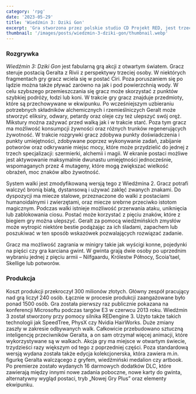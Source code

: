 ```yaml
---
category: 'rpg'
date: '2023-05-29'
title: 'Wiedźmin 3: Dziki Gon'
excerpt: 'Gra stworzona przez polskie studio CD Projekt RED, jest trzecią odsłoną popularnej serii gier RPG opartych na powieściach Andrzeja Sapkowskiego. Oferuje niezwykłą przygodę w świecie fantasy, pełną niebezpieczeństw, tajemnic i emocjonujących wyborów, które mają wpływ na dalszy rozwój fabuły.'
thumbnail: '/images/posts/wiedzmin-3-dziki-gon/thumbnail.webp'
---
```


### Rozgrywka

_Wiedźmin 3: Dziki Gon_ jest fabularną grą akcji z otwartym światem. Gracz steruje postacią Geralta z Rivii z perspektywy trzeciej osoby. W niektórych fragmentach gry gracz wciela się w postać Ciri. Poza poruszaniem się po lądzie można także pływać zarówno na jak i pod powierzchnią wody. W celu szybszego przemieszczania się gracz może skorzystać z punktów szybkiej podróży, łodzi lub koni. W trakcie gry gracz znajduje przedmioty, które są przechowywane w ekwipunku. Po wcześniejszym uzbieraniu potrzebnych składników alchemicznych i rzemieślniczych Geralt może stworzyć eliksiry, odwary, petardy oraz oleje czy też ulepszyć swój oręż. Mikstury można zażywać przed walką jak i w trakcie starć. Poza tym gracz ma możliwość konsumpcji żywności oraz różnych trunków regenerujących żywotność. W trakcie rozgrywki gracz zdobywa punkty doświadczenia i punkty umiejętności, zdobywane poprzez wykonywanie zadań, zabijanie potworów oraz odkrywanie miejsc mocy, które może przydzielić do jednej z trzech specjalizacji: szermierki, alchemii i magii. W ekranie postaci możliwe jest aktywowanie maksymalnie dwunastu umiejętności jednocześnie, wspomaganych przez 4 mutageny, które mogą zwiększać wielkość obrażeń, moc znaków albo żywotność.

System walki jest zmodyfikowaną wersją tego z Wiedźmina 2. Gracz potrafi walczyć bronią białą, dystansową i używać zaklęć zwanych znakami. Do dyspozycji ma miecze stalowe, przeznaczone do walki z postaciami humanoidalnymi i zwierzętami, oraz miecze srebrne przeciwko istotom magicznym. Podczas walki istnieje możliwość przerwania ataku, uniknięcia lub zablokowania ciosu. Postać może korzystać z pięciu znaków, które z biegiem gry można ulepszyć. Geralt za pomocą wiedźmińskich zmysłów może wytropić niektóre bestie podążając za ich śladami, zapachem lub poszukiwać w ten sposób wskazówek pozwalających rozwiązać zadanie.

Gracz ma możliwość zagrania w minigry takie jak wyścigi konne, pojedynki na pięści czy gra karciana gwint. W gwinta grają dwie osoby po uprzednim wybraniu jednej z pięciu armii – Nilfgaardu, Królestw Północy, Scoia’tael, Skellige lub potworów.

### Produkcja

Koszt produkcji przekroczył 300 milionów złotych. Główny zespół pracujący nad grą liczył 240 osób. Łącznie w procesie produkcji zaangażowane było ponad 1500 osób. Gra została pierwszy raz publicznie pokazana na konferencji Microsoftu podczas targów E3 w czerwcu 2013 roku.
Wiedźmin 3 został stworzony przy pomocy silnika REDengine 3. Użyto także takich technologii jak SpeedTree, PhysX czy Nvidia HairWorks. Duże zmiany zaszły w zakresie odbywanych walk. Całkowicie przebudowano sztuczną inteligencję przeciwników Geralta, a on sam otrzymał więcej animacji, które wykorzystywane są w walkach. Akcja gry ma miejsce w otwartym świecie, trzydzieści razy większym od tego z poprzedniej części.
Poza standardową wersją wydana została także edycja kolekcjonerska, która zawiera m.in. figurkę Geralta walczącego z gryfem, wiedźmiński medalion czy artbook. Po premierze zostało wydanych 16 darmowych dodatków DLC, które zawierają między innymi nowe zadania poboczne, nowe karty do gwinta, alternatywny wygląd postaci, tryb „Nowej Gry Plus” oraz elementy ekwipunku.
